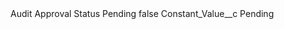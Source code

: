 <?xml version="1.0" encoding="UTF-8"?>
<CustomMetadata xmlns="http://soap.sforce.com/2006/04/metadata" xmlns:xsi="http://www.w3.org/2001/XMLSchema-instance" xmlns:xsd="http://www.w3.org/2001/XMLSchema">
    <label>Audit Approval Status Pending</label>
    <protected>false</protected>
    <values>
        <field>Constant_Value__c</field>
        <value xsi:type="xsd:string">Pending</value>
    </values>
</CustomMetadata>

